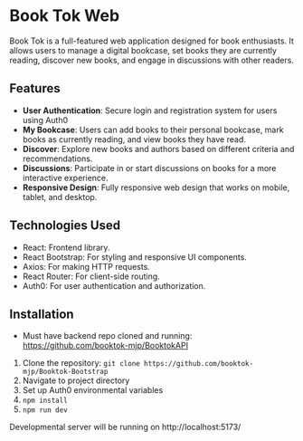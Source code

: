 # Book Tok Web

Book Tok is a full-featured web application designed for book enthusiasts. It allows users to manage a digital bookcase, set books they are currently reading, discover new books, and engage in discussions with other readers.

## Features

- **User Authentication**: Secure login and registration system for users using Auth0
- **My Bookcase**: Users can add books to their personal bookcase, mark books as currently reading, and view books they have read.
- **Discover**: Explore new books and authors based on different criteria and recommendations.
- **Discussions**: Participate in or start discussions on books for a more interactive experience.
- **Responsive Design**: Fully responsive web design that works on mobile, tablet, and desktop.

## Technologies Used

- React: Frontend library.
- React Bootstrap: For styling and responsive UI components.
- Axios: For making HTTP requests.
- React Router: For client-side routing.
- Auth0: For user authentication and authorization.

## Installation

- Must have backend repo cloned and running: https://github.com/booktok-mjp/BooktokAPI

1. Clone the repository: `git clone https://github.com/booktok-mjp/Booktok-Bootstrap`
2. Navigate to project directory
3. Set up Auth0 environmental variables
4. `npm install`
5. `npm run dev`

Developmental server will be running on http://localhost:5173/
